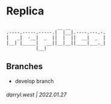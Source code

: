# Replica

```
                   __ __             
.----.-----.-----.|  |__|.----.---.-.
|   _|  -__|  _  ||  |  ||  __|  _  |
|__| |_____|   __||__|__||____|___._|
           |__|                      
```

## Branches

* develop branch

###### darryl.west | 2022.01.27

